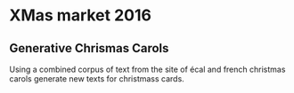 XMas market 2016
=== 

Generative Chrismas Carols
---
Using a combined corpus of text from the site of écal 
and french christmas carols generate new texts for christmass cards.


